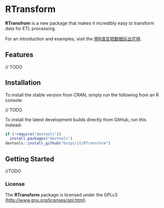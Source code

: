 RTransform
=========================

**RTransfrom** is a new package that makes it incredibly easy to transform data for ETL processing.

For an introduction and examples, visit the [用R语言把数据玩出花样](http://blog.fens.me/r-transform/).

## Features

// TODO

## Installation

To install the stable version from CRAN, simply run the following from an R console:

// TODO

To install the latest development builds directly from GitHub, run this instead:

```r
if (!require("devtools"))
  install.packages("devtools")
devtools::install_github("bsspirit/RTransform")
```

## Getting Started

//TODO

### License

The **RTransform** package is licensed under the GPLv3 (<http://www.gnu.org/licenses/gpl.html>).
